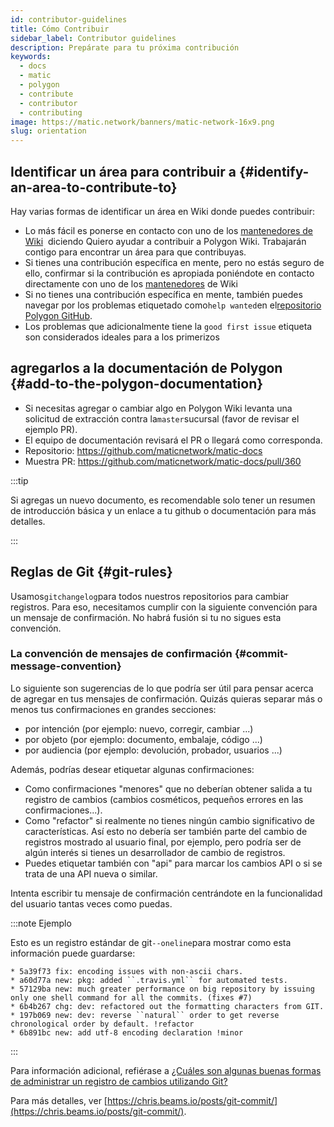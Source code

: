```yaml
---
id: contributor-guidelines
title: Cómo Contribuir
sidebar_label: Contributor guidelines
description: Prepárate para tu próxima contribución
keywords:
  - docs
  - matic
  - polygon
  - contribute
  - contributor
  - contributing
image: https://matic.network/banners/matic-network-16x9.png
slug: orientation
---
```


## Identificar un área para contribuir a {#identify-an-area-to-contribute-to}

Hay varias formas de identificar un área en Wiki donde puedes contribuir:

- Lo más fácil es ponerse en contacto con uno de los [mantenedores de Wiki](/docs/contribute/community-maintainers)  diciendo Quiero ayudar a contribuir a Polygon Wiki. Trabajarán contigo para encontrar un área para que contribuyas.
- Si tienes una contribución específica en mente, pero no estás seguro de ello, confirmar si la contribución es apropiada poniéndote en contacto directamente con uno de los [mantenedores](/docs/contribute/community-maintainers) de Wiki
- Si no tienes una contribución específica en mente, también puedes navegar por los problemas etiquetado como`help wanted`en el[repositorio Polygon GitHub](https://github.com/maticnetwork).
- Los problemas que adicionalmente tiene la `good first issue` etiqueta son considerados ideales para
 a los primerizos

## agregarlos a la documentación de Polygon {#add-to-the-polygon-documentation}

  - Si necesitas agregar o cambiar algo en Polygon Wiki levanta una solicitud de extracción contra la`master`sucursal (favor de revisar el ejemplo PR).
  - El equipo de documentación revisará el PR o llegará como corresponda.
  - Repositorio: https://github.com/maticnetwork/matic-docs
  - Muestra PR: https://github.com/maticnetwork/matic-docs/pull/360

:::tip

Si agregas un nuevo documento, es recomendable solo tener un resumen de introducción básica y un enlace a tu github o documentación para más detalles.

:::

## Reglas de Git {#git-rules}

Usamos`gitchangelog`para todos nuestros repositorios para cambiar registros. Para eso, necesitamos cumplir con la siguiente convención para un mensaje de confirmación. No habrá fusión si tu no sigues esta convención.

### La convención de mensajes de confirmación  {#commit-message-convention}

Lo siguiente son sugerencias de lo que podría ser útil para pensar acerca de agregar en tus mensajes de confirmación. Quizás quieras separar más o menos tus confirmaciones en grandes secciones:

- por intención (por ejemplo: nuevo, corregir, cambiar ...)
- por objeto (por ejemplo: documento, embalaje, código ...)
- por audiencia (por ejemplo: devolución, probador, usuarios ...)

Además, podrías desear etiquetar algunas confirmaciones:

- Como confirmaciones "menores" que no deberían obtener salida a tu registro de cambios (cambios cosméticos, pequeños errores en las confirmaciones...).
- Como "refactor" si realmente no tienes ningún cambio significativo de características. Así esto no debería ser también parte del cambio de registros mostrado al usuario final, por ejemplo, pero podría ser de algún interés si tienes un desarrollador de cambio de registros.
- Puedes etiquetar también con "api" para marcar los cambios API o si se trata de una API nueva o similar.

Intenta escribir tu mensaje de confirmación centrándote en la funcionalidad del usuario tantas veces como puedas.

:::note Ejemplo

Esto es un registro estándar de git`--oneline`para mostrar como esta información puede guardarse:

```
* 5a39f73 fix: encoding issues with non-ascii chars.
* a60d77a new: pkg: added ``.travis.yml`` for automated tests.
* 57129ba new: much greater performance on big repository by issuing only one shell command for all the commits. (fixes #7)
* 6b4b267 chg: dev: refactored out the formatting characters from GIT.
* 197b069 new: dev: reverse ``natural`` order to get reverse chronological order by default. !refactor
* 6b891bc new: add utf-8 encoding declaration !minor
```

:::

Para información adicional, refiérase a [¿Cuáles son algunas buenas formas de administrar un registro de cambios utilizando Git?](https://stackoverflow.com/questions/3523534/good-ways-to-manage-a-changelog-using-git/23047890#23047890)

Para más detalles, ver [https://chris.beams.io/posts/git-commit/](https://chris.beams.io/posts/git-commit/).
